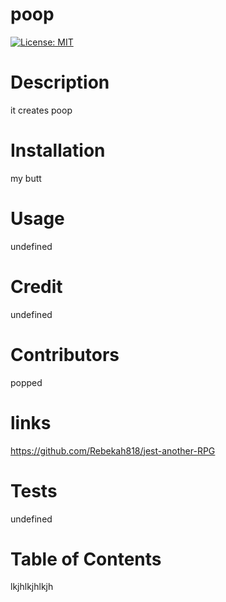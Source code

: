 # poop
[![License: MIT](https://img.shields.io/badge/License-MIT-yellow.svg)](https://opensource.org/licenses/MIT)
# Description
it creates poop 
# Installation
my butt
# Usage
undefined
# Credit
undefined
# Contributors 
popped
# links
https://github.com/Rebekah818/jest-another-RPG
# Tests
undefined
# Table of Contents
lkjhlkjhlkjh
